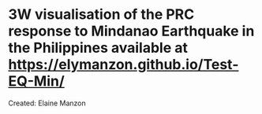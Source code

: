 3W visualisation of the PRC response to Mindanao Earthquake in the Philippines
available at https://elymanzon.github.io/Test-EQ-Min/
==============
Created: Elaine Manzon
